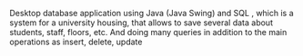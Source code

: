 Desktop database application using Java (Java Swing) and SQL , which is a system for a university housing, that allows to save several data about students, staff, floors, etc. And doing many queries in addition to the main operations as insert, delete, update
